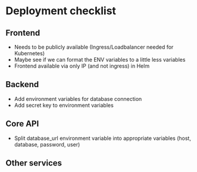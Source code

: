 # Deployment checklist

## Frontend

- Needs to be publicly available (Ingress/Loadbalancer needed for Kubernetes)
- Maybe see if we can format the ENV variables to a little less variables
- Frontend available via only IP (and not ingress) in Helm

## Backend

- Add environment variables for database connection
- Add secret key to environment variables

## Core API

- Split database_url environment variable into appropriate variables (host, database, password, user)


## Other services